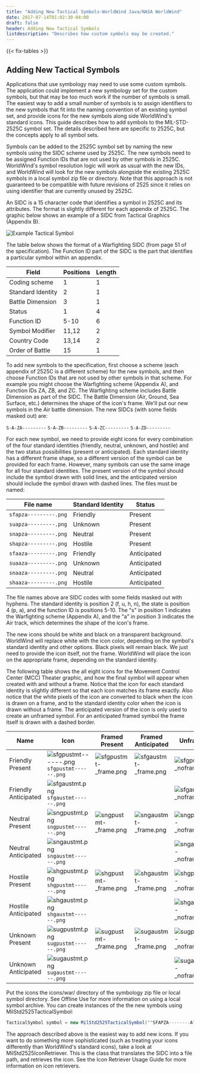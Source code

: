 ```yaml
---
title: "Adding New Tactical Symbols-WorldWind Java/NASA WorldWind"
date: 2017-07-14T01:02:30-04:00
draft: false
header: Adding New Tactical Symbols
listdescription: "Describes how custom symbols may be created."
---
```


{{< fix-tables >}}

## Adding New Tactical Symbols

Applications that use symbology may need to use some custom symbols. The application could implement a new symbology set for the custom symbols, but that may be too much work if the number of symbols is small. The easiest way to add a small number of symbols is to assign identifiers to the new symbols that fit into the naming convention of an existing symbol set, and provide icons for the new symbols along side WorldWind's standard icons. This guide describes how to add symbols to the MIL-STD-2525C symbol set. The details described here are specific to 2525C, but the concepts apply to all symbol sets.

Symbols can be added to the 2525C symbol set by naming the new symbols using the SIDC scheme used by 2525C. The new symbols need to be assigned Function IDs that are not used by other symbols in 2525C. WorldWind's symbol resolution logic will work as usual with the new IDs, and WorldWind will look for the new symbols alongside the existing 2525C symbols in a local symbol zip file or directory. Note that this approach is not guaranteed to be compatible with future revisions of 2525 since it relies on using identifier that are currently unused by 2525C.

An SIDC is a 15 character code that identifies a symbol in 2525C and its attributes. The format is slightly different for each appendix of 2525C. The graphic below shows an example of a SIDC from Tactical Graphics (Appendix B).

![Example Tactical Symbol](/img/java/phaseline1.jpg)

The table below shows the format of a Warfighting SIDC (from page 51 of the specification). The Function ID part of the SIDC is the part that identifies a particular symbol within an appendix.

Field | Positions | Length
--- | --- | ---
Coding scheme | 1 | 1
Standard Identity | 2 | 1
Battle Dimension | 3 | 1
Status | 1 | 4
Function ID | 5-10 | 6
Symbol Modifier | 11,12 | 2
Country Code | 13,14 | 2
Order of Battle | 15 | 1

To add new symbols to the specification, first choose a scheme (each appendix of 2525C is a different scheme) for the new symbols, and then choose Function IDs that are not used by other symbols in that scheme. For example you might choose the Warfighting scheme (Appendix A), and Function IDs ZA, ZB, and ZC. The Warfighting scheme includes Battle Dimension as part of the SIDC. The Battle Dimension (Air, Ground, Sea Surface, etc.) determines the shape of the icon's frame. We'll put our new symbols in the Air battle dimension. The new SIDCs (with some fields masked out) are:

`S-A-ZA---------`
`S-A-ZB---------`
`S-A-ZC---------`
`S-A-ZD---------`

For each new symbol, we need to provide eight icons for every combination of the four standard identities (friendly, neutral, unknown, and hostile) and the two status possibilities (present or anticipated). Each standard identity has a different frame shape, so a different version of the symbol can be provided for each frame. However, many symbols can use the same image for all four standard identities. The present version of the symbol should include the symbol drawn with solid lines, and the anticipated version should include the symbol drawn with dashed lines. The files must be named:

File name | Standard Identity | Status
--- | --- | ---
`sfapza---------.png` | Friendly | Present
`suapza---------.png` | Unknown | Present
`snapza---------.png` | Neutral | Present
`shapza---------.png` | Hostile | Present
`sfaaza---------.png` | Friendly | Anticipated
`suaaza---------.png` | Unknown | Anticipated
`snaaza---------.png` | Neutral | Anticipated
`shaaza---------.png` | Hostile | Anticipated

The file names above are SIDC codes with some fields masked out with hyphens. The standard identity is position 2 (f, u, h, n), the state is position 4 (p, a), and the function ID is positions 5-10. The "s" in position 1 indicates the Warfighting scheme (Appendix A), and the "a" in position 3 indicates the Air track, which determines the shape of the icon's frame.

The new icons should be white and black on a transparent background. WorldWind will replace white with the icon color, depending on the symbol's standard identity and other options. Black pixels will remain black. We just need to provide the icon itself, not the frame. WorldWind will place the icon on the appropriate frame, depending on the standard identity.

The following table shows the all eight icons for the Movement Control Center (MCC) Theater graphic, and how the final symbol will appear when created with and without a frame. Notice that the icon for each standard identity is slightly different so that each icon matches its frame exactly. Also notice that the white pixels of the icon are converted to black when the icon is drawn on a frame, and to the standard identity color when the icon is drawn without a frame. The anticipated version of the icon is only used to create an unframed symbol. For an anticipated framed symbol the frame itself is drawn with a dashed border.

Name | Icon | Framed Present | Framed Anticipated | Unframed
--- | --- | --- | --- | ---
Friendly Present | ![sfgpustmt------.png](/img/java/sfgpustmt.png) `sfgpustmt------.png` | ![sfgpustmt-_frame.png](/img/java/sfgpustmt-_frame.png) | ![sfgaustmt-_frame.png](/img/java/sfgaustmt-_frame.png) | ![sfgpustmt-_noframe.png](/img/java/sfgpustmt-_noframe.png)
Friendly Anticipated | ![sfgaustmt.png](/img/java/sfgaustmt.png) `sfgaustmt------.png` |  |  | ![sfgaustmt-_noframe.png](/img/java/sfgaustmt-_noframe.png)
Neutral Present | ![sngpustmt.png](/img/java/sngpustmt.png) `sngpustmt------.png` | ![sngpustmt-_frame.png](/img/java/sngpustmt-_frame.png) |  ![sngaustmt-_frame.png](/img/java/sngaustmt-_frame.png) | ![sngpustmt-_noframe.png](/img/java/sngpustmt-_noframe.png)
Neutral Anticipated | ![sngaustmt.png](/img/java/sngaustmt.png) `sngaustmt------.png` |  |  | ![sngaustmt-_noframe.png](/img/java/sngaustmt-_noframe.png)
Hostile Present | ![shgpustmt.png](/img/java/shgpustmt.png) `shgpustmt------.png` | ![shgpustmt-_frame.png](/img/java/shgpustmt-_frame.png) | ![shgaustmt-_frame.png](/img/java/shgaustmt-_frame.png) | ![shgpustmt-_noframe.png](/img/java/shgpustmt-_noframe.png)
Hostile Anticipated | ![shgaustmt.png](/img/java/shgaustmt.png) `shgaustmt------.png` |  |  | ![shgaustmt-_noframe.png](/img/java/shgaustmt-_noframe.png)
Unknown Present | ![sugpustmt.png](/img/java/sugpustmt.png) `sugpustmt------.png` | ![sugpustmt-_frame.png](/img/java/sugpustmt-_frame.png) | ![sugaustmt-_frame.png](/img/java/sugaustmt-_frame.png) | ![sugpustmt-_noframe.png](/img/java/sugpustmt-_noframe.png)
Unknown Anticipated | ![sugaustmt.png](/img/java/sugaustmt.png) `sugaustmt------.png` |  |  | ![sugaustmt-_noframe.png](/img/java/sugaustmt-_noframe.png)

Put the icons the icons/war/ directory of the symbology zip file or local symbol directory. See Offline Use for more information on using a local symbol archive. You can create instances of the the new symbols using MilStd2525TacticalSymbol:

```java
TacticalSymbol symbol = new MilStd2525TacticalSymbol(""SFAPZA--------A", position);
```

The approach described above is the easiest way to add new icons. If you want to do something more sophisticated (such as treating your icons differently than WorldWind's standard icons), take a look at MilStd2525IconRetriever. This is the class that translates the SIDC into a file path, and retrieves the icon. See the Icon Retriever Usage Guide for more information on icon retrievers.
